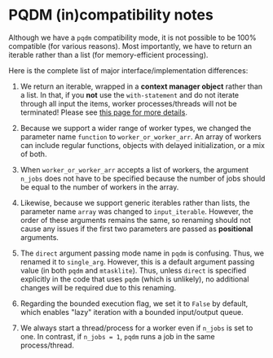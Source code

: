 # PQDM (in)compatibility notes

Although we have a `pqdm` compatibility mode, it is not possible to be 100% compatible (for various reasons). Most importantly, we have to return an iterable rather than a list (for memory-efficient processing).

Here is the complete list of major interface/implementation differences:

1. We return an iterable, wrapped in a **context manager object** rather than a list. In that, if you **not** use the `with-statement` and do not iterate through all input the items, worker processes/threads will not be terminated! Please see [this page for more details](../docs/context_manager_and_resource_leakage.md).

2. Because we support a wider range of worker types, we changed the parameter name `function` to `worker_or_worker_arr`. An array of workers can include regular functions, objects with delayed initialization, or a mix of both. 

4. When `worker_or_worker_arr` accepts a list of workers, the argument `n_jobs` does not have to be specified because the number of jobs should be equal to the number of workers in the array.

5. Likewise, because we support generic iterables rather than lists, the parameter name `array` was changed to `input_iterable`. However, the order of these arguments remains the same, so renaming should not cause any issues if the first two parameters are passed as **positional** arguments.

5. The `direct` argument passing mode name in `pqdm` is confusing. Thus, we renamed it to `single_arg`. However, this is a default argument passing value (in both `pqdm` and `mtasklite`). Thus, unless `direct` is specified explicitly in the code that uses `pqdm` (which is unlikely), no additional changes will be required due to this renaming.

6. Regarding the bounded execution flag, we set it to `False` by default, which enables "lazy" iteration with a bounded input/output queue.

8. We always start a thread/process for a worker even if `n_jobs` is set to one. In contrast, if `n_jobs = 1`, `pqdm` runs a job in the same process/thread.

